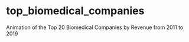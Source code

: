 # top_biomedical_companies
Animation of the Top 20 Biomedical Companies by Revenue from 2011 to 2019

